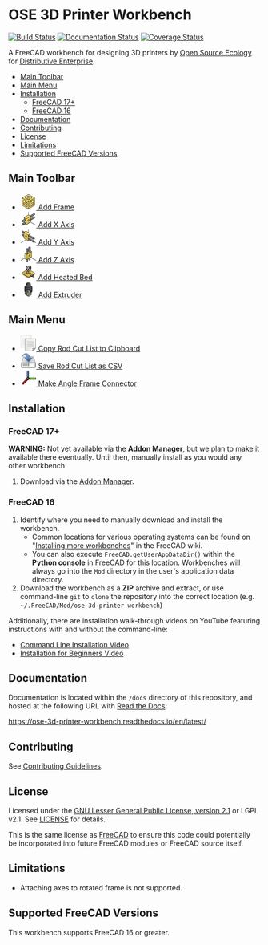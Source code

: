 # OSE 3D Printer Workbench
[![Build Status](https://travis-ci.org/gbroques/ose-3d-printer-workbench.svg?branch=master)](https://travis-ci.org/gbroques/ose-3d-printer-workbench) [![Documentation Status](https://readthedocs.org/projects/ose-3d-printer-workbench/badge/?version=latest)](https://ose-3d-printer-workbench.readthedocs.io/en/latest/?badge=latest)
 [![Coverage Status](https://coveralls.io/repos/github/gbroques/ose-3d-printer-workbench/badge.svg)](https://coveralls.io/github/gbroques/ose-3d-printer-workbench)

A FreeCAD workbench for designing 3D printers by [Open Source Ecology](https://www.opensourceecology.org/) for [Distributive Enterprise](https://wiki.opensourceecology.org/wiki/Distributive_Enterprise).

* [Main Toolbar](#main-toolbar)
* [Main Menu](#main-menu)
* [Installation](#installation)
  * [FreeCAD 17+](#freecad-17+)
  * [FreeCAD 16](#freecad-16)
* [Documentation](#documentation)
* [Contributing](#contributing)
* [License](#license)
* [Limitations](#limitations)
* [Supported FreeCAD Versions](#supported-freecad-versions)

## Main Toolbar
* [<img alt="Add Frame" src="ose3dprinter/gui/icon/Frame.svg" width="32" height="32" /> Add Frame](https://ose-3d-printer-workbench.readthedocs.io/en/latest/pages/add_frame.html)
* [<img alt="Add X Axis" src="ose3dprinter/gui/icon/XAxis.svg" width="32" height="32" /> Add X Axis](https://ose-3d-printer-workbench.readthedocs.io/en/latest/pages/add_axis.html)
* [<img alt="Add Y Axis" src="ose3dprinter/gui/icon/YAxis.svg" width="32" height="32" /> Add Y Axis](https://ose-3d-printer-workbench.readthedocs.io/en/latest/pages/add_axis.html)
* [<img alt="Add Z Axis" src="ose3dprinter/gui/icon/ZAxis.svg" width="32" height="32" /> Add Z Axis](https://ose-3d-printer-workbench.readthedocs.io/en/latest/pages/add_axis.html)
* [<img alt="Add Heated Bed" src="ose3dprinter/gui/icon/HeatedBed.svg" width="32" height="32" /> Add Heated Bed](https://ose-3d-printer-workbench.readthedocs.io/en/latest/pages/add_heated_bed.html)
* [<img alt="Add Extruder" src="ose3dprinter/gui/icon/Extruder.svg" width="32" height="32" /> Add Extruder](https://ose-3d-printer-workbench.readthedocs.io/en/latest/pages/add_extruder.html)

## Main Menu
* [<img alt="Copy Rod Cut List to Clipboard" src="ose3dprinter/gui/icon/edit-copy.svg" width="32" height="32" /> Copy Rod Cut List to Clipboard](https://ose-3d-printer-workbench.readthedocs.io/en/latest/pages/generate_cut_list.html)
* [<img alt="Save Rod Cut List as CSV" src="ose3dprinter/gui/icon/document-save-as.svg" width="32" height="32" /> Save Rod Cut List as CSV](https://ose-3d-printer-workbench.readthedocs.io/en/latest/pages/generate_cut_list.html)
* [<img alt="Make Angle Frame Connector" src="ose3dprinter/gui/icon/Std_CoordinateSystem.svg" width="32" height="32" /> Make Angle Frame Connector](https://ose-3d-printer-workbench.readthedocs.io/en/latest/pages/make_angle_frame_connector.html)

## Installation
### FreeCAD 17+
**WARNING:** Not yet available via the **Addon Manager**, but we plan to make it available there eventually. Until then, manually install as you would any other workbench.

1. Download via the [Addon Manager](https://wiki.freecadweb.org/Std_AddonMgr).

### FreeCAD 16
1. Identify where you need to manually download and install the workbench.
    * Common locations for various operating systems can be found on "[Installing more workbenches](https://wiki.freecadweb.org/Installing_more_workbenches)" in the FreeCAD wiki.
    * You can also execute `FreeCAD.getUserAppDataDir()` within the **Python console** in FreeCAD for this location. Workbenches will always go into the `Mod` directory in the user's application data directory.
2. Download the workbench as a **ZIP** archive and extract, or use command-line `git` to `clone` the repository into the correct location (e.g. `~/.FreeCAD/Mod/ose-3d-printer-workbench`)

Additionally, there are installation walk-through videos on YouTube featuring instructions with and without the command-line:
* [Command Line Installation Video](https://youtu.be/PtBoIBTPNv4)
* [Installation for Beginners Video](https://youtu.be/C3W3fNzsydo)

## Documentation
Documentation is located within the `/docs` directory of this repository, and hosted at the following URL with [Read the Docs](https://readthedocs.org/):

https://ose-3d-printer-workbench.readthedocs.io/en/latest/

## Contributing

See [Contributing Guidelines](./CONTRIBUTING.md).

## License

Licensed under the [GNU Lesser General Public License, version 2.1](https://www.gnu.org/licenses/old-licenses/lgpl-2.1.en.html) or LGPL v2.1. See [LICENSE](./LICENSE) for details.

This is the same license as [FreeCAD](https://wiki.freecadweb.org/Licence) to ensure this code could potentially be incorporated into future FreeCAD modules or FreeCAD source itself.

## Limitations
* Attaching axes to rotated frame is not supported.

## Supported FreeCAD Versions
This workbench supports FreeCAD 16 or greater.
